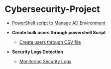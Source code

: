 # Cybersecurity-Project
  - [PowerShell script to Manage AD Environment](https://github.com/TayLuo/Cybersecurity-Project-with-PowerShell/blob/main/Create%20ADUsers.txt)
- <b>Create bulk users through powershell Script</b>
  - [Create users through CSV file](https://github.com/TayLuo/Cybersecurity-Project-with-PowerShell/blob/main/CreateADUsersFromCSV.ps1)
 
- <b>Security Logs Detection</b>
  - [Monitoring Security Logs](https://github.com/TayLuo/Cybersecurity-Project-with-PowerShell/blob/main/EventLog%20Monitoring.txt)
